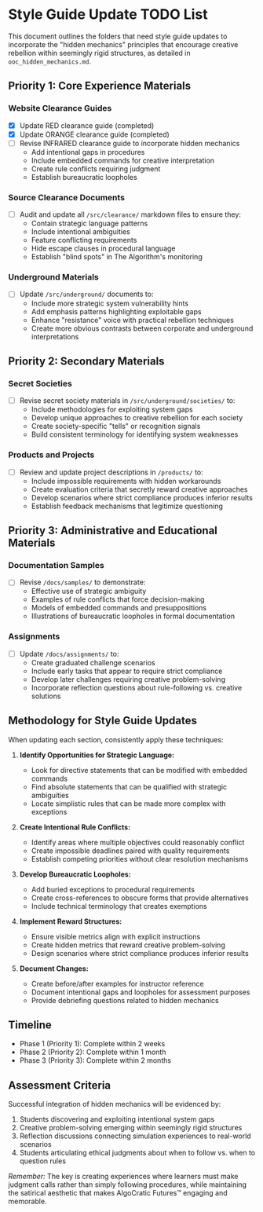 # Style Guide Update TODO List

This document outlines the folders that need style guide updates to incorporate the "hidden mechanics" principles that encourage creative rebellion within seemingly rigid structures, as detailed in `ooc_hidden_mechanics.md`.

## Priority 1: Core Experience Materials

### Website Clearance Guides
- [x] Update RED clearance guide (completed)
- [x] Update ORANGE clearance guide (completed)
- [ ] Revise INFRARED clearance guide to incorporate hidden mechanics
  - Add intentional gaps in procedures
  - Include embedded commands for creative interpretation
  - Create rule conflicts requiring judgment
  - Establish bureaucratic loopholes

### Source Clearance Documents
- [ ] Audit and update all `/src/clearance/` markdown files to ensure they:
  - Contain strategic language patterns
  - Include intentional ambiguities
  - Feature conflicting requirements
  - Hide escape clauses in procedural language
  - Establish "blind spots" in The Algorithm's monitoring

### Underground Materials
- [ ] Update `/src/underground/` documents to:
  - Include more strategic system vulnerability hints
  - Add emphasis patterns highlighting exploitable gaps
  - Enhance "resistance" voice with practical rebellion techniques
  - Create more obvious contrasts between corporate and underground interpretations

## Priority 2: Secondary Materials

### Secret Societies
- [ ] Revise secret society materials in `/src/underground/societies/` to:
  - Include methodologies for exploiting system gaps
  - Develop unique approaches to creative rebellion for each society
  - Create society-specific "tells" or recognition signals
  - Build consistent terminology for identifying system weaknesses

### Products and Projects
- [ ] Review and update project descriptions in `/products/` to:
  - Include impossible requirements with hidden workarounds
  - Create evaluation criteria that secretly reward creative approaches
  - Develop scenarios where strict compliance produces inferior results
  - Establish feedback mechanisms that legitimize questioning

## Priority 3: Administrative and Educational Materials

### Documentation Samples
- [ ] Revise `/docs/samples/` to demonstrate:
  - Effective use of strategic ambiguity
  - Examples of rule conflicts that force decision-making
  - Models of embedded commands and presuppositions
  - Illustrations of bureaucratic loopholes in formal documentation

### Assignments
- [ ] Update `/docs/assignments/` to:
  - Create graduated challenge scenarios
  - Include early tasks that appear to require strict compliance
  - Develop later challenges requiring creative problem-solving
  - Incorporate reflection questions about rule-following vs. creative solutions

## Methodology for Style Guide Updates

When updating each section, consistently apply these techniques:

1. **Identify Opportunities for Strategic Language:**
   - Look for directive statements that can be modified with embedded commands
   - Find absolute statements that can be qualified with strategic ambiguities
   - Locate simplistic rules that can be made more complex with exceptions

2. **Create Intentional Rule Conflicts:**
   - Identify areas where multiple objectives could reasonably conflict
   - Create impossible deadlines paired with quality requirements
   - Establish competing priorities without clear resolution mechanisms

3. **Develop Bureaucratic Loopholes:**
   - Add buried exceptions to procedural requirements
   - Create cross-references to obscure forms that provide alternatives
   - Include technical terminology that creates exemptions

4. **Implement Reward Structures:**
   - Ensure visible metrics align with explicit instructions
   - Create hidden metrics that reward creative problem-solving
   - Design scenarios where strict compliance produces inferior results

5. **Document Changes:**
   - Create before/after examples for instructor reference
   - Document intentional gaps and loopholes for assessment purposes
   - Provide debriefing questions related to hidden mechanics

## Timeline

- Phase 1 (Priority 1): Complete within 2 weeks
- Phase 2 (Priority 2): Complete within 1 month
- Phase 3 (Priority 3): Complete within 2 months

## Assessment Criteria

Successful integration of hidden mechanics will be evidenced by:

1. Students discovering and exploiting intentional system gaps
2. Creative problem-solving emerging within seemingly rigid structures
3. Reflection discussions connecting simulation experiences to real-world scenarios
4. Students articulating ethical judgments about when to follow vs. when to question rules

*Remember:* The key is creating experiences where learners must make judgment calls rather than simply following procedures, while maintaining the satirical aesthetic that makes AlgoCratic Futures™ engaging and memorable.